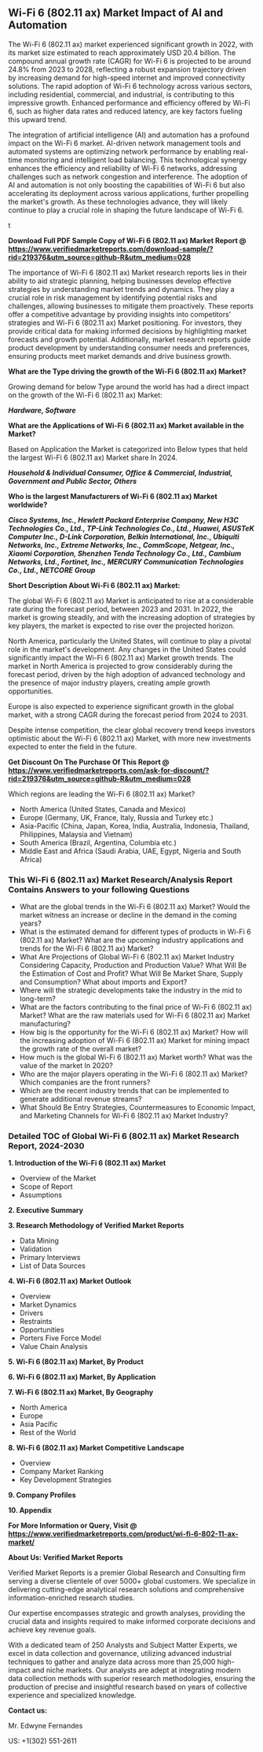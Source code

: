 <h2>Wi-Fi 6 (802.11 ax) Market Impact of AI and Automation</h2><p>The Wi-Fi 6 (802.11 ax) market experienced significant growth in 2022, with its market size estimated to reach approximately USD 20.4 billion. The compound annual growth rate (CAGR) for Wi-Fi 6 is projected to be around 24.8% from 2023 to 2028, reflecting a robust expansion trajectory driven by increasing demand for high-speed internet and improved connectivity solutions. The rapid adoption of Wi-Fi 6 technology across various sectors, including residential, commercial, and industrial, is contributing to this impressive growth. Enhanced performance and efficiency offered by Wi-Fi 6, such as higher data rates and reduced latency, are key factors fueling this upward trend.</p><p>The integration of artificial intelligence (AI) and automation has a profound impact on the Wi-Fi 6 market. AI-driven network management tools and automated systems are optimizing network performance by enabling real-time monitoring and intelligent load balancing. This technological synergy enhances the efficiency and reliability of Wi-Fi 6 networks, addressing challenges such as network congestion and interference. The adoption of AI and automation is not only boosting the capabilities of Wi-Fi 6 but also accelerating its deployment across various applications, further propelling the market's growth. As these technologies advance, they will likely continue to play a crucial role in shaping the future landscape of Wi-Fi 6.</p>t</p><p id="" class=""><strong>Download Full PDF Sample Copy of Wi-Fi 6 (802.11 ax) Market Report @ <a href="https://www.verifiedmarketreports.com/download-sample/?rid=219376&utm_source=github-R&utm_medium=028" target="_blank">https://www.verifiedmarketreports.com/download-sample/?rid=219376&utm_source=github-R&utm_medium=028</a></strong></p><p>The importance of&nbsp;Wi-Fi 6 (802.11 ax) Market research reports lies in their ability to aid strategic planning, helping businesses develop effective strategies by understanding market trends and dynamics. They play a crucial role in risk management by identifying potential risks and challenges, allowing businesses to mitigate them proactively. These reports offer a competitive advantage by providing insights into competitors' strategies and Wi-Fi 6 (802.11 ax) Market positioning. For investors, they provide critical data for making informed decisions by highlighting market forecasts and growth potential. Additionally, market research reports guide product development by understanding consumer needs and preferences, ensuring products meet market demands and drive business growth.</p><p><strong>What are the&nbsp;Type driving the growth of the Wi-Fi 6 (802.11 ax) Market?</strong></p><p id="" class="">Growing demand for below Type around the world has had a direct impact on the growth of the Wi-Fi 6 (802.11 ax) Market:</p><em><strong>Hardware, Software</strong></em></p><strong>What are the&nbsp;Applications&nbsp;of Wi-Fi 6 (802.11 ax) Market available in the Market?</strong></p><p id="" class="">Based on Application the Market is categorized into Below types that held the largest Wi-Fi 6 (802.11 ax) Market share In 2024.</p><em><strong>Household & Individual Consumer, Office & Commercial, Industrial, Government and Public Sector, Others</strong></em></p><strong>Who is the largest Manufacturers of Wi-Fi 6 (802.11 ax) Market worldwide?</strong></p><p><em><strong>Cisco Systems, Inc., Hewlett Packard Enterprise Company, New H3C Technologies Co., Ltd., TP-Link Technologies Co., Ltd., Huawei, ASUSTeK Computer Inc., D-Link Corporation, Belkin International, Inc., Ubiquiti Networks, Inc., Extreme Networks, Inc., CommScope, Netgear, Inc., Xiaomi Corporation, Shenzhen Tenda Technology Co., Ltd., Cambium Networks, Ltd., Fortinet, Inc., MERCURY Communication Technologies Co., Ltd., NETCORE Group</strong></em></p><p id="" class=""><strong>Short Description About Wi-Fi 6 (802.11 ax) Market:</strong></p><p>The global Wi-Fi 6 (802.11 ax) Market is anticipated to rise at a considerable rate during the forecast period, between 2023 and 2031. In 2022, the market is growing steadily, and with the increasing adoption of strategies by key players, the market is expected to rise over the projected horizon.</p><p>North America, particularly the United States, will continue to play a pivotal role in the market's development. Any changes in the United States could significantly impact the Wi-Fi 6 (802.11 ax) Market growth trends. The market in North America is projected to grow considerably during the forecast period, driven by the high adoption of advanced technology and the presence of major industry players, creating ample growth opportunities.</p><p>Europe is also expected to experience significant growth in the global market, with a strong CAGR during the forecast period from 2024 to 2031.</p><p>Despite intense competition, the clear global recovery trend keeps investors optimistic about the Wi-Fi 6 (802.11 ax) Market, with more new investments expected to enter the field in the future.</p><p id="" class=""><strong>Get Discount On The Purchase Of This Report @ <a href="https://www.verifiedmarketreports.com/ask-for-discount/?rid=219376&utm_source=github-R&utm_medium=028" target="_blank">https://www.verifiedmarketreports.com/ask-for-discount/?rid=219376&utm_source=github-R&utm_medium=028</a></strong></p>Which regions are leading the Wi-Fi 6 (802.11 ax) Market?</p><ul><li>North America (United States, Canada and Mexico)</li><li>Europe (Germany, UK, France, Italy, Russia and Turkey etc.)</li><li>Asia-Pacific (China, Japan, Korea, India, Australia, Indonesia, Thailand, Philippines, Malaysia and Vietnam)</li><li>South America (Brazil, Argentina, Columbia etc.)</li><li>Middle East and Africa (Saudi Arabia, UAE, Egypt, Nigeria and South Africa)</li></ul><h3 id="" class="">This Wi-Fi 6 (802.11 ax) Market Research/Analysis Report Contains Answers to your following Questions</h3><ul><li>What are the global trends in the Wi-Fi 6 (802.11 ax) Market? Would the market witness an increase or decline in the demand in the coming years?</li><li>What is the estimated demand for different types of products in Wi-Fi 6 (802.11 ax) Market? What are the upcoming industry applications and trends for the Wi-Fi 6 (802.11 ax) Market?</li><li>What Are Projections of Global Wi-Fi 6 (802.11 ax) Market Industry Considering Capacity, Production and Production Value? What Will Be the Estimation of Cost and Profit? What Will Be Market Share, Supply and Consumption? What about imports and Export?</li><li>Where will the strategic developments take the industry in the mid to long-term?</li><li>What are the factors contributing to the final price of Wi-Fi 6 (802.11 ax) Market? What are the raw materials used for Wi-Fi 6 (802.11 ax) Market manufacturing?</li><li>How big is the opportunity for the Wi-Fi 6 (802.11 ax) Market? How will the increasing adoption of Wi-Fi 6 (802.11 ax) Market for mining impact the growth rate of the overall market?</li><li>How much is the global Wi-Fi 6 (802.11 ax) Market worth? What was the value of the market In 2020?</li><li>Who are the major players operating in the Wi-Fi 6 (802.11 ax) Market? Which companies are the front runners?</li><li>Which are the recent industry trends that can be implemented to generate additional revenue streams?</li><li>What Should Be Entry Strategies, Countermeasures to Economic Impact, and Marketing Channels for Wi-Fi 6 (802.11 ax) Market Industry?</li></ul><h3 id="" class="">Detailed TOC of Global Wi-Fi 6 (802.11 ax) Market Research Report, 2024-2030</h3><p id="" class=""><strong>1. Introduction of the Wi-Fi 6 (802.11 ax) Market</strong></p><ul><li>Overview of the Market</li><li>Scope of Report</li><li>Assumptions</li></ul><p id="" class=""><strong>2. Executive Summary</strong></p><p id="" class=""><strong>3. Research Methodology of Verified Market Reports</strong></p><ul><li>Data Mining</li><li>Validation</li><li>Primary Interviews</li><li>List of Data Sources</li></ul><p id="" class=""><strong>4. Wi-Fi 6 (802.11 ax) Market Outlook</strong></p><ul><li>Overview</li><li>Market Dynamics</li><li>Drivers</li><li>Restraints</li><li>Opportunities</li><li>Porters Five Force Model</li><li>Value Chain Analysis</li></ul><p id="" class=""><strong>5. Wi-Fi 6 (802.11 ax) Market, By Product</strong></p><p id="" class=""><strong>6. Wi-Fi 6 (802.11 ax) Market, By Application</strong></p><p id="" class=""><strong>7. Wi-Fi 6 (802.11 ax) Market, By Geography</strong></p><ul><li>North America</li><li>Europe</li><li>Asia Pacific</li><li>Rest of the World</li></ul><p id="" class=""><strong>8. Wi-Fi 6 (802.11 ax) Market Competitive Landscape</strong></p><ul><li>Overview</li><li>Company Market Ranking</li><li>Key Development Strategies</li></ul><p id="" class=""><strong>9. Company Profiles</strong></p><p id="" class=""><strong>10. Appendix</strong></p><p id="" class=""><strong>For More Information or Query, Visit @ <a href="https://www.verifiedmarketreports.com/product/wi-fi-6-802-11-ax-market/" target="_blank">https://www.verifiedmarketreports.com/product/wi-fi-6-802-11-ax-market/</a></strong></p><p id="" class=""><strong>About Us: Verified Market Reports</strong></p><p id="" class="">Verified Market Reports is a premier Global Research and Consulting firm serving a diverse clientele of over 5000+ global customers. We specialize in delivering cutting-edge analytical research solutions and comprehensive information-enriched research studies.</p><p id="" class="">Our expertise encompasses strategic and growth analyses, providing the crucial data and insights required to make informed corporate decisions and achieve key revenue goals.</p><p id="" class="">With a dedicated team of 250 Analysts and Subject Matter Experts, we excel in data collection and governance, utilizing advanced industrial techniques to gather and analyze data across more than 25,000 high-impact and niche markets. Our analysts are adept at integrating modern data collection methods with superior research methodologies, ensuring the production of precise and insightful research based on years of collective experience and specialized knowledge.</p><p id="" class=""><strong>Contact us:</strong></p><p id="" class="">Mr. Edwyne Fernandes</p><p id="" class="">US: +1(302) 551-2611</p>